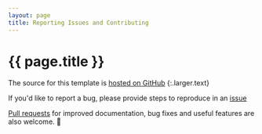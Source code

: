 ```yaml
---
layout: page
title: Reporting Issues and Contributing
---
```


# {{ page.title }}

The source for this template is [hosted on GitHub][programming-pages]
{:.larger.text}

If you'd like to report a bug, please provide steps to reproduce in an [issue][issues]

[Pull requests][pull-requests] for improved documentation, bug fixes and useful features are also welcome. :gift_heart:



[programming-pages]: https://github.com/pixeldroid/programming-pages "The programming pages project on GitHub"
[issues]: https://github.com/pixeldroid/programming-pages/issues/new "Create a new issue for the programming pages project"
[pull-requests]: https://github.com/pixeldroid/programming-pages/pulls "Pull requests for programming-pages"
